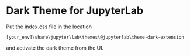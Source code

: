 # Dark Theme for JupyterLab

Put the index.css file in the location 

`[your_env]\share\jupyter\lab\themes\@jupyterlab\theme-dark-extension`

and activate the dark theme from the UI.
